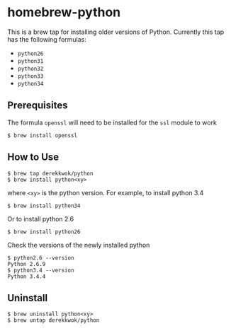 homebrew-python
===============

This is a brew tap for installing older versions of Python. Currently this tap has the following formulas:

* `python26`
* `python31`
* `python32`
* `python33`
* `python34`

Prerequisites
-------------

The formula `openssl` will need to be installed for the `ssl` module to work

    $ brew install openssl

How to Use
----------

    $ brew tap derekkwok/python
    $ brew install python<xy>

where `<xy>` is the python version. For example, to install python 3.4

    $ brew install python34

Or to install python 2.6

    $ brew install python26

Check the versions of the newly installed python

    $ python2.6 --version
    Python 2.6.9
    $ python3.4 --version
    Python 3.4.4

Uninstall
---------

	$ brew uninstall python<xy>
	$ brew untap derekkwok/python
